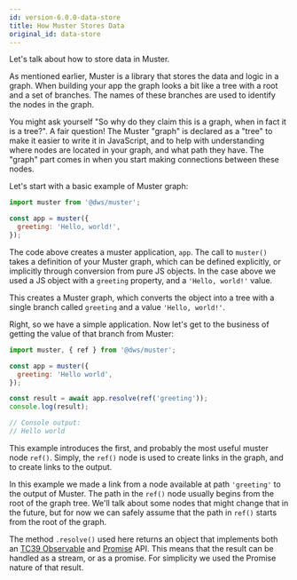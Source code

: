 ```yaml
---
id: version-6.0.0-data-store
title: How Muster Stores Data
original_id: data-store
---
```


Let's talk about how to store data in Muster.

As mentioned earlier, Muster is a library that stores the data and logic in a graph. When building your app the graph looks a bit like a tree with a root and a set of branches. The names of these branches are used to identify the nodes in the graph.

You might ask yourself "So why do they claim this is a graph, when in fact it is a tree?". A fair question! The Muster "graph" is declared as a "tree" to make it easier to write it in JavaScript, and to help with understanding where nodes are located in your graph, and what path they have. The "graph" part comes in when you start making connections between these nodes.

Let's start with a basic example of Muster graph:
```javascript
import muster from '@dws/muster';

const app = muster({
  greeting: 'Hello, world!',
});
```
The code above creates a muster application, `app`. The call to `muster()` takes a definition of your Muster graph, which can be defined explicitly, or implicitly through conversion from pure JS objects. In the case above we used a JS object with a `greeting` property, and a `'Hello, world!'` value.

This creates a Muster graph, which converts the object into a tree with a single branch called `greeting` and a value `'Hello, world!'`.

Right, so we have a simple application. Now let's get to the business of getting the value of that branch from Muster:
```javascript
import muster, { ref } from '@dws/muster';

const app = muster({
  greeting: 'Hello world',
});

const result = await app.resolve(ref('greeting'));
console.log(result);

// Console output:
// Hello world
```
This example introduces the first, and probably the most useful muster node `ref()`. Simply, the `ref()` node is used to create links in the graph, and to create links to the output.

In this example we made a link from a node available at path `'greeting'` to the output of Muster. The path in the `ref()` node usually begins from the root of the graph tree. We'll talk about some nodes that might change that in the future, but for now we can safely assume that the path in `ref()` starts from the root of the graph.

The method `.resolve()` used here returns an object that implements both an [TC39 Observable](https://tc39.github.io/proposal-observable/) and [Promise](https://developer.mozilla.org/en-US/docs/Web/JavaScript/Reference/Global_Objects/Promise) API. This means that the result can be handled as a stream, or as a promise. For simplicity we used the Promise nature of that result.
